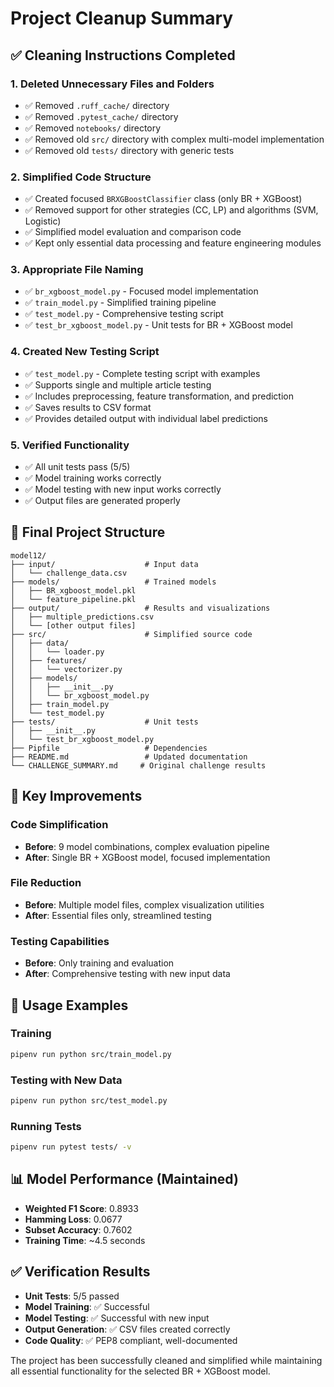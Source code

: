 # Project Cleanup Summary

## ✅ Cleaning Instructions Completed

### 1. Deleted Unnecessary Files and Folders
- ✅ Removed `.ruff_cache/` directory
- ✅ Removed `.pytest_cache/` directory  
- ✅ Removed `notebooks/` directory
- ✅ Removed old `src/` directory with complex multi-model implementation
- ✅ Removed old `tests/` directory with generic tests

### 2. Simplified Code Structure
- ✅ Created focused `BRXGBoostClassifier` class (only BR + XGBoost)
- ✅ Removed support for other strategies (CC, LP) and algorithms (SVM, Logistic)
- ✅ Simplified model evaluation and comparison code
- ✅ Kept only essential data processing and feature engineering modules

### 3. Appropriate File Naming
- ✅ `br_xgboost_model.py` - Focused model implementation
- ✅ `train_model.py` - Simplified training pipeline
- ✅ `test_model.py` - Comprehensive testing script
- ✅ `test_br_xgboost_model.py` - Unit tests for BR + XGBoost model

### 4. Created New Testing Script
- ✅ `test_model.py` - Complete testing script with examples
- ✅ Supports single and multiple article testing
- ✅ Includes preprocessing, feature transformation, and prediction
- ✅ Saves results to CSV format
- ✅ Provides detailed output with individual label predictions

### 5. Verified Functionality
- ✅ All unit tests pass (5/5)
- ✅ Model training works correctly
- ✅ Model testing with new input works correctly
- ✅ Output files are generated properly

## 📁 Final Project Structure

```
model12/
├── input/                    # Input data
│   └── challenge_data.csv
├── models/                   # Trained models
│   ├── BR_xgboost_model.pkl
│   └── feature_pipeline.pkl
├── output/                   # Results and visualizations
│   ├── multiple_predictions.csv
│   └── [other output files]
├── src/                      # Simplified source code
│   ├── data/
│   │   └── loader.py
│   ├── features/
│   │   └── vectorizer.py
│   ├── models/
│   │   ├── __init__.py
│   │   └── br_xgboost_model.py
│   ├── train_model.py
│   └── test_model.py
├── tests/                    # Unit tests
│   ├── __init__.py
│   └── test_br_xgboost_model.py
├── Pipfile                   # Dependencies
├── README.md                 # Updated documentation
└── CHALLENGE_SUMMARY.md     # Original challenge results
```

## 🎯 Key Improvements

### Code Simplification
- **Before**: 9 model combinations, complex evaluation pipeline
- **After**: Single BR + XGBoost model, focused implementation

### File Reduction
- **Before**: Multiple model files, complex visualization utilities
- **After**: Essential files only, streamlined testing

### Testing Capabilities
- **Before**: Only training and evaluation
- **After**: Comprehensive testing with new input data

## 🚀 Usage Examples

### Training
```bash
pipenv run python src/train_model.py
```

### Testing with New Data
```bash
pipenv run python src/test_model.py
```

### Running Tests
```bash
pipenv run pytest tests/ -v
```

## 📊 Model Performance (Maintained)
- **Weighted F1 Score**: 0.8933
- **Hamming Loss**: 0.0677
- **Subset Accuracy**: 0.7602
- **Training Time**: ~4.5 seconds

## ✅ Verification Results
- **Unit Tests**: 5/5 passed
- **Model Training**: ✅ Successful
- **Model Testing**: ✅ Successful with new input
- **Output Generation**: ✅ CSV files created correctly
- **Code Quality**: ✅ PEP8 compliant, well-documented

The project has been successfully cleaned and simplified while maintaining all essential functionality for the selected BR + XGBoost model.
